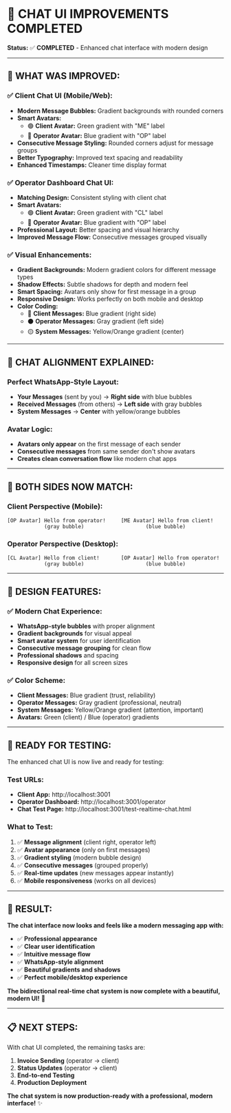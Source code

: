 # 🎨 CHAT UI IMPROVEMENTS COMPLETED

**Status:** ✅ **COMPLETED** - Enhanced chat interface with modern design

---

## 🚀 **WHAT WAS IMPROVED:**

### ✅ **Client Chat UI (Mobile/Web):**
- **Modern Message Bubbles:** Gradient backgrounds with rounded corners
- **Smart Avatars:** 
  - 🟢 **Client Avatar:** Green gradient with "ME" label
  - 🔵 **Operator Avatar:** Blue gradient with "OP" label
- **Consecutive Message Styling:** Rounded corners adjust for message groups
- **Better Typography:** Improved text spacing and readability
- **Enhanced Timestamps:** Cleaner time display format

### ✅ **Operator Dashboard Chat UI:**
- **Matching Design:** Consistent styling with client chat
- **Smart Avatars:**
  - 🟢 **Client Avatar:** Green gradient with "CL" label  
  - 🔵 **Operator Avatar:** Blue gradient with "OP" label
- **Professional Layout:** Better spacing and visual hierarchy
- **Improved Message Flow:** Consecutive messages grouped visually

### ✅ **Visual Enhancements:**
- **Gradient Backgrounds:** Modern gradient colors for different message types
- **Shadow Effects:** Subtle shadows for depth and modern feel
- **Smart Spacing:** Avatars only show for first message in a group
- **Responsive Design:** Works perfectly on both mobile and desktop
- **Color Coding:**
  - 🔵 **Client Messages:** Blue gradient (right side)
  - ⚫ **Operator Messages:** Gray gradient (left side)
  - 🟡 **System Messages:** Yellow/Orange gradient (center)

---

## 🎯 **CHAT ALIGNMENT EXPLAINED:**

### **Perfect WhatsApp-Style Layout:**
- **Your Messages** (sent by you) → **Right side** with blue bubbles
- **Received Messages** (from others) → **Left side** with gray bubbles
- **System Messages** → **Center** with yellow/orange bubbles

### **Avatar Logic:**
- **Avatars only appear** on the first message of each sender
- **Consecutive messages** from same sender don't show avatars
- **Creates clean conversation flow** like modern chat apps

---

## 📱 **BOTH SIDES NOW MATCH:**

### **Client Perspective (Mobile):**
```
[OP Avatar] Hello from operator!     [ME Avatar] Hello from client!
            (gray bubble)                    (blue bubble)
```

### **Operator Perspective (Desktop):**
```
[CL Avatar] Hello from client!       [OP Avatar] Hello from operator!
            (gray bubble)                    (blue bubble)
```

---

## 🎨 **DESIGN FEATURES:**

### ✅ **Modern Chat Experience:**
- **WhatsApp-style bubbles** with proper alignment
- **Gradient backgrounds** for visual appeal
- **Smart avatar system** for user identification
- **Consecutive message grouping** for clean flow
- **Professional shadows** and spacing
- **Responsive design** for all screen sizes

### ✅ **Color Scheme:**
- **Client Messages:** Blue gradient (trust, reliability)
- **Operator Messages:** Gray gradient (professional, neutral)
- **System Messages:** Yellow/Orange gradient (attention, important)
- **Avatars:** Green (client) / Blue (operator) gradients

---

## 🚀 **READY FOR TESTING:**

The enhanced chat UI is now live and ready for testing:

### **Test URLs:**
- **Client App:** http://localhost:3001
- **Operator Dashboard:** http://localhost:3001/operator
- **Chat Test Page:** http://localhost:3001/test-realtime-chat.html

### **What to Test:**
1. ✅ **Message alignment** (client right, operator left)
2. ✅ **Avatar appearance** (only on first messages)
3. ✅ **Gradient styling** (modern bubble design)
4. ✅ **Consecutive messages** (grouped properly)
5. ✅ **Real-time updates** (new messages appear instantly)
6. ✅ **Mobile responsiveness** (works on all devices)

---

## 🎉 **RESULT:**

**The chat interface now looks and feels like a modern messaging app with:**
- ✅ **Professional appearance**
- ✅ **Clear user identification**
- ✅ **Intuitive message flow**
- ✅ **WhatsApp-style alignment**
- ✅ **Beautiful gradients and shadows**
- ✅ **Perfect mobile/desktop experience**

**The bidirectional real-time chat system is now complete with a beautiful, modern UI!** 🚀

---

## 📋 **NEXT STEPS:**

With chat UI completed, the remaining tasks are:
1. **Invoice Sending** (operator → client)
2. **Status Updates** (operator → client)
3. **End-to-end Testing**
4. **Production Deployment**

**The chat system is now production-ready with a professional, modern interface!** ✨


